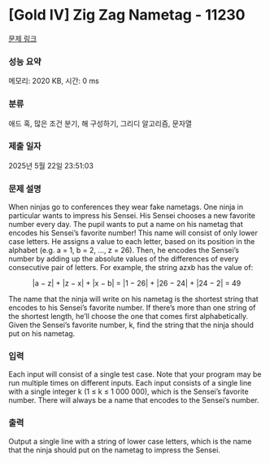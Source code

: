# [Gold IV] Zig Zag Nametag - 11230 

[문제 링크](https://www.acmicpc.net/problem/11230) 

### 성능 요약

메모리: 2020 KB, 시간: 0 ms

### 분류

애드 혹, 많은 조건 분기, 해 구성하기, 그리디 알고리즘, 문자열

### 제출 일자

2025년 5월 22일 23:51:03

### 문제 설명

<p>When ninjas go to conferences they wear fake nametags. One ninja in particular wants to impress his Sensei. His Sensei chooses a new favorite number every day. The pupil wants to put a name on his nametag that encodes his Sensei’s favorite number! This name will consist of only lower case letters. He assigns a value to each letter, based on its position in the alphabet (e.g. a = 1, b = 2, ..., z = 26). Then, he encodes the Sensei’s number by adding up the absolute values of the differences of every consecutive pair of letters. For example, the string azxb has the value of:</p>

<p style="text-align:center">|a − z| + |z − x| + |x − b| = |1 − 26| + |26 − 24| + |24 − 2| = 49</p>

<p>The name that the ninja will write on his nametag is the shortest string that encodes to his Sensei’s favorite number. If there’s more than one string of the shortest length, he’ll choose the one that comes first alphabetically. Given the Sensei’s favorite number, k, find the string that the ninja should put on his nametag.</p>

### 입력 

 <p>Each input will consist of a single test case. Note that your program may be run multiple times on different inputs. Each input consists of a single line with a single integer k (1 ≤ k ≤ 1 000 000), which is the Sensei’s favorite number. There will always be a name that encodes to the Sensei’s number.</p>

### 출력 

 <p>Output a single line with a string of lower case letters, which is the name that the ninja should put on the nametag to impress the Sensei.</p>

